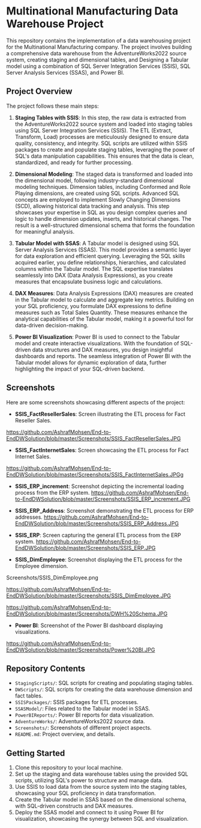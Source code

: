 # Multinational Manufacturing Data Warehouse Project

This repository contains the implementation of a data warehousing project for the Multinational Manufacturing company. 
The project involves building a comprehensive data warehouse from the AdventureWorks2022 source system, creating staging and dimensional tables, and Designing a Tabular model using a combination of SQL Server Integration Services (SSIS), SQL Server Analysis Services (SSAS), and Power BI.

## Project Overview

The project follows these main steps:

1. **Staging Tables with SSIS**: In this step, the raw data is extracted from the AdventureWorks2022 source system and loaded into staging tables using SQL Server Integration Services (SSIS). 
The ETL (Extract, Transform, Load) processes are meticulously designed to ensure data quality, consistency, and integrity. 
SQL scripts are utilized within SSIS packages to create and populate staging tables, leveraging the power of SQL's data manipulation capabilities. 
This ensures that the data is clean, standardized, and ready for further processing.

2. **Dimensional Modeling**: The staged data is transformed and loaded into the dimensional model, following industry-standard dimensional modeling techniques. Dimension tables, including Conformed and Role Playing dimensions, are created using SQL scripts. 
Advanced SQL concepts are employed to implement Slowly Changing Dimensions (SCD), allowing historical data tracking and analysis. 
This step showcases your expertise in SQL as you design complex queries and logic to handle dimension updates, inserts, and historical changes. 
The result is a well-structured dimensional schema that forms the foundation for meaningful analysis.

3. **Tabular Model with SSAS**: A Tabular model is designed using SQL Server Analysis Services (SSAS). This model provides a semantic layer for data exploration and efficient querying. Leveraging the SQL skills acquired earlier, you define relationships, hierarchies, and calculated columns within the Tabular model. The SQL expertise translates seamlessly into DAX (Data Analysis Expressions), as you create measures that encapsulate business logic and calculations.

4. **DAX Measures**: Data Analysis Expressions (DAX) measures are created in the Tabular model to calculate and aggregate key metrics. Building on your SQL proficiency, you formulate DAX expressions to define measures such as Total Sales Quantity. These measures enhance the analytical capabilities of the Tabular model, making it a powerful tool for data-driven decision-making.

5. **Power BI Visualization**: Power BI is used to connect to the Tabular model and create interactive visualizations. With the foundation of SQL-driven data structures and DAX measures, you design insightful dashboards and reports. The seamless integration of Power BI with the Tabular model allows for dynamic exploration of data, further highlighting the impact of your SQL-driven backend.

## Screenshots

Here are some screenshots showcasing different aspects of the project:

- **SSIS_FactResellerSales**: Screen illustrating the ETL process for Fact Reseller Sales.

https://github.com/AshrafMohsen/End-to-EndDWSolution/blob/master/Screenshots/SSIS_FactResellerSales.JPG

- **SSIS_FactInternetSales**: Screen showcasing the ETL process for Fact Internet Sales.

https://github.com/AshrafMohsen/End-to-EndDWSolution/blob/master/Screenshots/SSIS_FactInternetSales.JPGg

- **SSIS_ERP_increment**: Screenshot depicting the incremental loading process from the ERP system.
https://github.com/AshrafMohsen/End-to-EndDWSolution/blob/master/Screenshots/SSIS_ERP_increment.JPG

- **SSIS_ERP_Address**: Screenshot demonstrating the ETL process for ERP addresses.
https://github.com/AshrafMohsen/End-to-EndDWSolution/blob/master/Screenshots/SSIS_ERP_Address.JPG

- **SSIS_ERP**: Screen capturing the general ETL process from the ERP system.
https://github.com/AshrafMohsen/End-to-EndDWSolution/blob/master/Screenshots/SSIS_ERP.JPG

- **SSIS_DimEmployee**: Screenshot displaying the ETL process for the Employee dimension.

Screenshots/SSIS_DimEmployee.png

https://github.com/AshrafMohsen/End-to-EndDWSolution/blob/master/Screenshots/SSIS_DimEmployee.JPG

https://github.com/AshrafMohsen/End-to-EndDWSolution/blob/master/Screenshots/DWH%20Schema.JPG

- **Power BI**: Screenshot of the Power BI dashboard displaying visualizations.

https://github.com/AshrafMohsen/End-to-EndDWSolution/blob/master/Screenshots/Power%20BI.JPG



## Repository Contents

- `StagingScripts/`: SQL scripts for creating and populating staging tables.
- `DWScripts/`: SQL scripts for creating the data warehouse dimension and fact tables.
- `SSISPackages/`: SSIS packages for ETL processes.
- `SSASModel/`: Files related to the Tabular model in SSAS.
- `PowerBIReports/`: Power BI reports for data visualization.
- `AdventureWorks/`: AdventureWorks2022 source data.
- `Screenshots/`: Screenshots of different project aspects.
- `README.md`: Project overview, and details.

## Getting Started

1. Clone this repository to your local machine.
2. Set up the staging and data warehouse tables using the provided SQL scripts, utilizing SQL's power to structure and manage data.
3. Use SSIS to load data from the source system into the staging tables, showcasing your SQL proficiency in data transformation.
4. Create the Tabular model in SSAS based on the dimensional schema, with SQL-driven constructs and DAX measures.
5. Deploy the SSAS model and connect to it using Power BI for visualization, showcasing the synergy between SQL and visualization.
